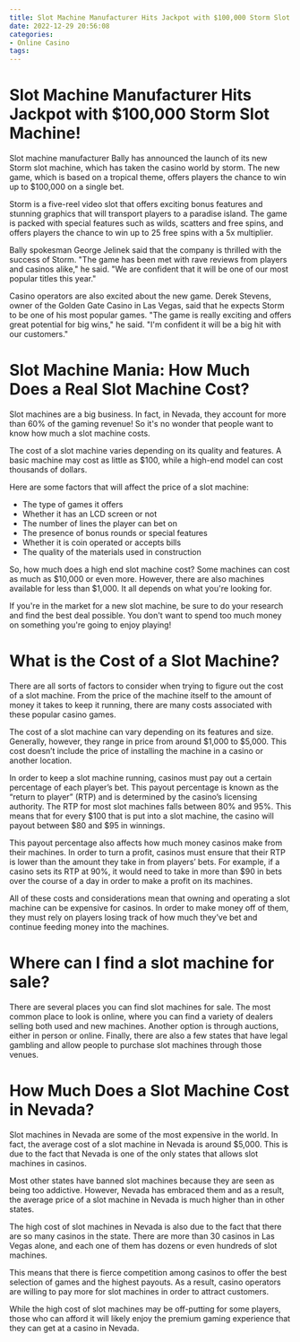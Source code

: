 ```yaml
---
title: Slot Machine Manufacturer Hits Jackpot with $100,000 Storm Slot Machine!
date: 2022-12-29 20:56:08
categories:
- Online Casino
tags:
---
```



#  Slot Machine Manufacturer Hits Jackpot with $100,000 Storm Slot Machine!

Slot machine manufacturer Bally has announced the launch of its new Storm slot machine, which has taken the casino world by storm. The new game, which is based on a tropical theme, offers players the chance to win up to $100,000 on a single bet.

Storm is a five-reel video slot that offers exciting bonus features and stunning graphics that will transport players to a paradise island. The game is packed with special features such as wilds, scatters and free spins, and offers players the chance to win up to 25 free spins with a 5x multiplier.

Bally spokesman George Jelinek said that the company is thrilled with the success of Storm. "The game has been met with rave reviews from players and casinos alike," he said. "We are confident that it will be one of our most popular titles this year."

Casino operators are also excited about the new game. Derek Stevens, owner of the Golden Gate Casino in Las Vegas, said that he expects Storm to be one of his most popular games. "The game is really exciting and offers great potential for big wins," he said. "I'm confident it will be a big hit with our customers."

#  Slot Machine Mania: How Much Does a Real Slot Machine Cost?

Slot machines are a big business. In fact, in Nevada, they account for more than 60% of the gaming revenue! So it's no wonder that people want to know how much a slot machine costs.

The cost of a slot machine varies depending on its quality and features. A basic machine may cost as little as $100, while a high-end model can cost thousands of dollars.

Here are some factors that will affect the price of a slot machine:

- The type of games it offers
- Whether it has an LCD screen or not
- The number of lines the player can bet on
- The presence of bonus rounds or special features
- Whether it is coin operated or accepts bills
- The quality of the materials used in construction

So, how much does a high end slot machine cost? Some machines can cost as much as $10,000 or even more. However, there are also machines available for less than $1,000. It all depends on what you're looking for.

If you're in the market for a new slot machine, be sure to do your research and find the best deal possible. You don't want to spend too much money on something you're going to enjoy playing!

#  What is the Cost of a Slot Machine?

There are all sorts of factors to consider when trying to figure out the cost of a slot machine. From the price of the machine itself to the amount of money it takes to keep it running, there are many costs associated with these popular casino games.

The cost of a slot machine can vary depending on its features and size. Generally, however, they range in price from around $1,000 to $5,000. This cost doesn’t include the price of installing the machine in a casino or another location.

In order to keep a slot machine running, casinos must pay out a certain percentage of each player’s bet. This payout percentage is known as the “return to player” (RTP) and is determined by the casino’s licensing authority. The RTP for most slot machines falls between 80% and 95%. This means that for every $100 that is put into a slot machine, the casino will payout between $80 and $95 in winnings.

This payout percentage also affects how much money casinos make from their machines. In order to turn a profit, casinos must ensure that their RTP is lower than the amount they take in from players’ bets. For example, if a casino sets its RTP at 90%, it would need to take in more than $90 in bets over the course of a day in order to make a profit on its machines.

All of these costs and considerations mean that owning and operating a slot machine can be expensive for casinos. In order to make money off of them, they must rely on players losing track of how much they’ve bet and continue feeding money into the machines.

#  Where can I find a slot machine for sale?

There are several places you can find slot machines for sale. The most common place to look is online, where you can find a variety of dealers selling both used and new machines. Another option is through auctions, either in person or online. Finally, there are also a few states that have legal gambling and allow people to purchase slot machines through those venues.

#  How Much Does a Slot Machine Cost in Nevada?

Slot machines in Nevada are some of the most expensive in the world. In fact, the average cost of a slot machine in Nevada is around $5,000. This is due to the fact that Nevada is one of the only states that allows slot machines in casinos.

Most other states have banned slot machines because they are seen as being too addictive. However, Nevada has embraced them and as a result, the average price of a slot machine in Nevada is much higher than in other states.

The high cost of slot machines in Nevada is also due to the fact that there are so many casinos in the state. There are more than 30 casinos in Las Vegas alone, and each one of them has dozens or even hundreds of slot machines.

This means that there is fierce competition among casinos to offer the best selection of games and the highest payouts. As a result, casino operators are willing to pay more for slot machines in order to attract customers.

While the high cost of slot machines may be off-putting for some players, those who can afford it will likely enjoy the premium gaming experience that they can get at a casino in Nevada.
